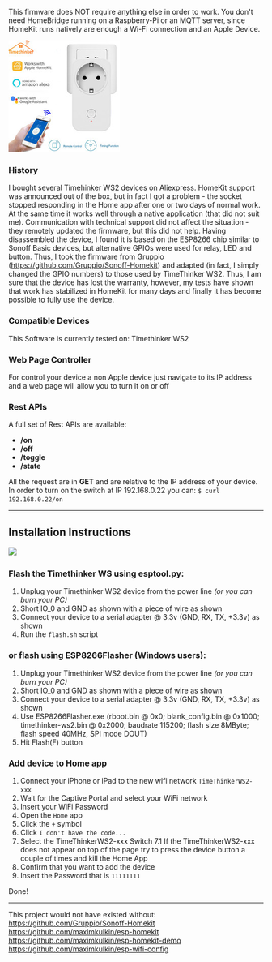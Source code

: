 This firmware does NOT require anything else in order to work.
You don't need HomeBridge running on a Raspberry-Pi or an MQTT server, since HomeKit runs natively are enough a Wi-Fi connection and an Apple Device.

![](https://github.com/Minakoff/timethinker-ws2-homekit/blob/master/images/socket.jpg)

### History
I bought several Timehinker WS2 devices on Aliexpress. HomeKit support was announced out of the box, but in fact I got a problem - the socket stopped responding in the Home app after one or two days of normal work. At the same time it works well through a native application (that did not suit me). 
Communication with technical support did not affect the situation - they remotely updated the firmware, but this did not help. Having disassembled the device, I found it is based on the ESP8266 chip similar to Sonoff Basic devices, but alternative GPIOs were used for relay, LED and button. Thus, I took the firmware from Gruppio (https://github.com/Gruppio/Sonoff-Homekit) and adapted (in fact, I simply changed the GPIO numbers) to those used by TimeThinker WS2. 
Thus, I am sure that the device has lost the warranty, however, my tests have shown that work has stabilized in HomeKit for many days and finally it has become possible to fully use the device.

### Compatible Devices
This Software is currently tested on: Timethinker WS2

### Web Page Controller
For control your device a non Apple device just navigate to its IP address and a web page will allow you to turn it on or off

### Rest APIs
A full set of Rest APIs are available:
* **/on**
* **/off**
* **/toggle**
* **/state**

All the request are in **GET** and are relative to the IP address of your device.
In order to turn on the switch at IP 192.168.0.22 you can: `$ curl 192.168.0.22/on`

---

## Installation Instructions

![](https://github.com/Minakoff/timethinker-ws2-homekit/blob/master/images/wiring.jpg)

### Flash the Timethinker WS using esptool.py:
 1) Unplug your Timethinker WS2 device from the power line _(or you can burn your PC)_
 2) Short IO_0 and GND as shown with a piece of wire as shown
 3) Connect your device to a serial adapter @ 3.3v (GND, RX, TX, +3.3v) as shown
 4) Run the `flash.sh` script 
 
### or flash using ESP8266Flasher (Windows users):
 1) Unplug your Timethinker WS2 device from the power line _(or you can burn your PC)_
 2) Short IO_0 and GND as shown with a piece of wire as shown
 3) Connect your device to a serial adapter @ 3.3v (GND, RX, TX, +3.3v) as shown
 4) Use ESP8266Flasher.exe (rboot.bin @ 0x0; blank_config.bin @ 0x1000; timethinker-ws2.bin @ 0x2000; baudrate 115200; flash size 8MByte; flash speed 40MHz, SPI mode DOUT)
 5) Hit Flash(F) button

### Add device to Home app
 1) Connect your iPhone or iPad to the new wifi network `TimeThinkerWS2-xxx`
 2) Wait for the Captive Portal and select your WiFi network
 3) Insert your WiFi Password
 4) Open the `Home` app
 5) Click the `+` symbol
 6) Click `I don't have the code...`
 7) Select the TimeThinkerWS2-xxx Switch 
 7.1 If the TimeThinkerWS2-xxx does not appear on top of the page try to press the device button a couple of times and kill the Home App
 9) Confirm that you want to add the device
 10) Insert the Password that is `11111111`

Done! 

---

This project would not have existed without:
https://github.com/Gruppio/Sonoff-Homekit
https://github.com/maximkulkin/esp-homekit
https://github.com/maximkulkin/esp-homekit-demo
https://github.com/maximkulkin/esp-wifi-config

